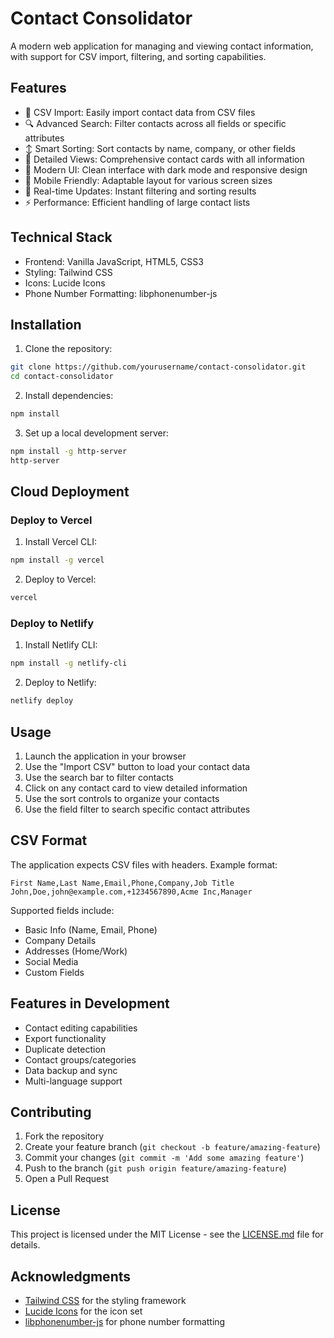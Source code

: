# Contact Consolidator

A modern web application for managing and viewing contact information, with support for CSV import, filtering, and sorting capabilities.

## Features

- 📁 CSV Import: Easily import contact data from CSV files
- 🔍 Advanced Search: Filter contacts across all fields or specific attributes
- ↕️ Smart Sorting: Sort contacts by name, company, or other fields
- 👤 Detailed Views: Comprehensive contact cards with all information
- 🎨 Modern UI: Clean interface with dark mode and responsive design
- 📱 Mobile Friendly: Adaptable layout for various screen sizes
- 🔄 Real-time Updates: Instant filtering and sorting results
- ⚡ Performance: Efficient handling of large contact lists

## Technical Stack

- Frontend: Vanilla JavaScript, HTML5, CSS3
- Styling: Tailwind CSS
- Icons: Lucide Icons
- Phone Number Formatting: libphonenumber-js

## Installation

1. Clone the repository:
```bash
git clone https://github.com/yourusername/contact-consolidator.git
cd contact-consolidator
```

2. Install dependencies:
```bash
npm install
```

3. Set up a local development server:
```bash
npm install -g http-server
http-server
```

## Cloud Deployment

### Deploy to Vercel

1. Install Vercel CLI:
```bash
npm install -g vercel
```

2. Deploy to Vercel:
```bash
vercel
```

### Deploy to Netlify

1. Install Netlify CLI:
```bash
npm install -g netlify-cli
```

2. Deploy to Netlify:
```bash
netlify deploy
```

## Usage

1. Launch the application in your browser
2. Use the "Import CSV" button to load your contact data
3. Use the search bar to filter contacts
4. Click on any contact card to view detailed information
5. Use the sort controls to organize your contacts
6. Use the field filter to search specific contact attributes

## CSV Format

The application expects CSV files with headers. Example format:

```csv
First Name,Last Name,Email,Phone,Company,Job Title
John,Doe,john@example.com,+1234567890,Acme Inc,Manager
```

Supported fields include:
- Basic Info (Name, Email, Phone)
- Company Details
- Addresses (Home/Work)
- Social Media
- Custom Fields

## Features in Development

- Contact editing capabilities
- Export functionality
- Duplicate detection
- Contact groups/categories
- Data backup and sync
- Multi-language support

## Contributing

1. Fork the repository
2. Create your feature branch (`git checkout -b feature/amazing-feature`)
3. Commit your changes (`git commit -m 'Add some amazing feature'`)
4. Push to the branch (`git push origin feature/amazing-feature`)
5. Open a Pull Request

## License

This project is licensed under the MIT License - see the [LICENSE.md](LICENSE.md) file for details.

## Acknowledgments

- [Tailwind CSS](https://tailwindcss.com) for the styling framework
- [Lucide Icons](https://lucide.dev) for the icon set
- [libphonenumber-js](https://github.com/catamphetamine/libphonenumber-js) for phone number formatting